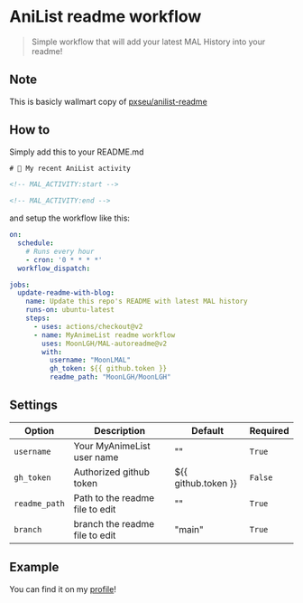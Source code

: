 # AniList readme workflow

> Simple workflow that will add your latest MAL History into your readme!


## Note

This is basicly wallmart copy of [pxseu/anilist-readme](https://github.com/pxseu/anilist-readme/)

## How to

Simply add this to your README.md

```html
# 🌸 My recent AniList activity

<!-- MAL_ACTIVITY:start -->

<!-- MAL_ACTIVITY:end -->
```

and setup the workflow like this:

```yml
on:
  schedule:
    # Runs every hour
    - cron: '0 * * * *'
  workflow_dispatch:

jobs:
  update-readme-with-blog:
    name: Update this repo's README with latest MAL history
    runs-on: ubuntu-latest
    steps:
      - uses: actions/checkout@v2
      - name: MyAnimeList readme workflow
        uses: MoonLGH/MAL-autoreadme@v2
        with:
          username: "MoonLMAL"
          gh_token: ${{ github.token }}
          readme_path: "MoonLGH/MoonLGH"
```

## Settings

| Option            | Description                                         | Default                                | Required |
| ----------------- | --------------------------------------------------- | -------------------------------------- | -------- |
| `username`         | Your MyAnimeList user name                                | ""                                     | `True`   |
| `gh_token`        | Authorized github token                             | ${{ github.token }}                    | `False`  |
| `readme_path`     | Path to the readme file to edit                     | ""                          | `True`  |
| `branch`     | branch the readme file to edit                     | "main"                          | `True`  |


## Example

You can find it on my [profile](https://github.com/MoonLGH/MoonLGH)!
